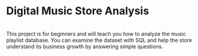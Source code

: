 # Digital Music Store Analysis
<br>
This project is for beginners and will teach you how to analyze the
music playlist database. You can examine the dataset with SQL and help
the store understand its business growth by answering simple
questions.

